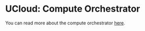 # UCloud: Compute Orchestrator

You can read more about the compute orchestrator [here](/docs/developer-guide/orchestration/compute/README.md).